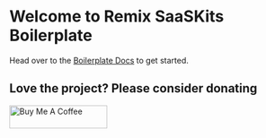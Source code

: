 # Welcome to Remix SaaSKits Boilerplate

Head over to the [Boilerplate Docs](https://docs.saaskits.dev) to get started.

## Love the project? Please consider donating

<a href="https://saaskits.lemonsqueezy.com/checkout/buy/fcbfa4f3-2a5d-4ec0-a6ff-b55c42091cb6" target="_blank"><img src="https://res.cloudinary.com/dbrkdr8w4/image/upload/v1706692046/donate-ls_wq8z0l.svg" alt="Buy Me A Coffee" height="41" width="174"></a>